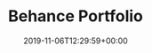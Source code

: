 ---
title: 'Behance Portfolio'
date: '2019-11-06T12:29:59+00:00'
type: docs
premium: true
draft: false
---